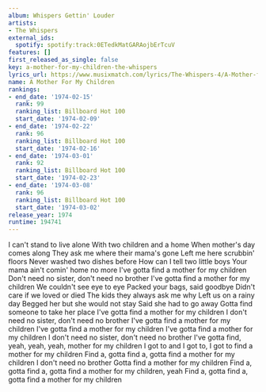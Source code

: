 ```yaml
---
album: Whispers Gettin' Louder
artists:
- The Whispers
external_ids:
  spotify: spotify:track:0ETedkMatGARAojbErTcuV
features: []
first_released_as_single: false
key: a-mother-for-my-children-the-whispers
lyrics_url: https://www.musixmatch.com/lyrics/The-Whispers-4/A-Mother-for-My-Children-1
name: A Mother For My Children
rankings:
- end_date: '1974-02-15'
  rank: 99
  ranking_list: Billboard Hot 100
  start_date: '1974-02-09'
- end_date: '1974-02-22'
  rank: 96
  ranking_list: Billboard Hot 100
  start_date: '1974-02-16'
- end_date: '1974-03-01'
  rank: 92
  ranking_list: Billboard Hot 100
  start_date: '1974-02-23'
- end_date: '1974-03-08'
  rank: 96
  ranking_list: Billboard Hot 100
  start_date: '1974-03-02'
release_year: 1974
runtime: 194741
---
```

I can't stand to live alone
With two children and a home
When mother's day comes along
They ask me where their mama's gone
Left me here scrubbin' floors
Never washed two dishes before
How can I tell two little boys
Your mama ain't comin' home no more
I've gotta find a mother for my children
Don't need no sister, don't need no brother
I've gotta find a mother for my children
We couldn't see eye to eye
Packed your bags, said goodbye
Didn't care if we loved or died
The kids they always ask me why
Left us on a rainy day
Begged her but she would not stay
Said she had to go away
Gotta find someone to take her place
I've gotta find a mother for my children
I don't need no sister, don't need no brother
I've gotta find a mother for my children
I've gotta find a mother for my children
I've gotta find a mother for my children
I don't need no sister, don't need no brother
I've gotta find, yeah, yeah, yeah, mother for my children
I got to and I got to, I got to find a mother for my children
Find a, gotta find a, gotta find a mother for my children
I don't need no brother
Gotta find a mother for my children
Find a, gotta find a, gotta find a mother for my children, yeah
Find a, gotta find a, gotta find a mother for my children
